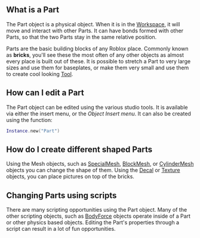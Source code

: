 What is a Part
--------------

The Part object is a physical object. When it is in the [Workspace](https://developer.roblox.com/en-us/api-reference/class/Workspace), it will move and interact with other Parts. It can have bonds formed with other Parts, so that the two Parts stay in the same relative position.

Parts are the basic building blocks of any Roblox place. Commonly known as **bricks**, you'll see these the most often of any other objects as almost every place is built out of these. It is possible to stretch a Part to very large sizes and use them for baseplates, or make them very small and use them to create cool looking [Tool](https://developer.roblox.com/en-us/api-reference/class/Tool).

How can I edit a Part
---------------------

The Part object can be edited using the various studio tools. It is available via either the insert menu, or the _Object Insert menu_. It can also be created using the function:

```Lua
Instance.new("Part")
``` 

How do I create different shaped Parts
--------------------------------------

Using the Mesh objects, such as [SpecialMesh](https://developer.roblox.com/en-us/api-reference/class/SpecialMesh), [BlockMesh](https://developer.roblox.com/en-us/api-reference/class/BlockMesh), or [CylinderMesh](https://developer.roblox.com/en-us/api-reference/class/CylinderMesh) objects you can change the shape of them. Using the [Decal](https://developer.roblox.com/en-us/api-reference/class/Decal) or [Texture](https://developer.roblox.com/en-us/api-reference/class/Texture) objects, you can place pictures on top of the bricks.

Changing Parts using scripts
----------------------------

There are many scripting opportunities using the Part object. Many of the other scripting objects, such as [BodyForce](https://developer.roblox.com/en-us/api-reference/class/BodyForce) objects operate inside of a Part or other physics based objects. Editing the Part's properties through a script can result in a lot of fun opportunities.